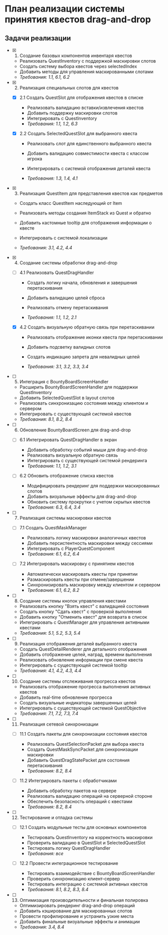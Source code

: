 # План реализации системы принятия квестов drag-and-drop

## Задачи реализации

- [x] 1. Создание базовых компонентов инвентаря квестов







  - Реализовать QuestInventory с поддержкой маскировки слотов
  - Создать систему выбора квестов через selectedIndex
  - Добавить методы для управления маскированными слотами
  - _Требования: 1.1, 6.1, 6.2_

- [x] 2. Реализация специальных слотов для квестов


  - [x] 2.1 Создать QuestSlot для отображения квестов в списке


    - Реализовать валидацию вставки/извлечения квестов
    - Добавить поддержку маскировки слотов
    - Интегрировать с QuestInventory
    - _Требования: 1.1, 1.2, 6.3_



  - [x] 2.2 Создать SelectedQuestSlot для выбранного квеста


    - Реализовать слот для единственного выбранного квеста

    - Добавить валидацию совместимости квеста с классом игрока
    - Интегрировать с системой отображения деталей квеста
    - _Требования: 1.3, 1.4, 4.1_



- [x] 3. Реализация QuestItem для представления квестов как предметов



  - Создать класс QuestItem наследующий от Item


  - Реализовать методы создания ItemStack из Quest и обратно

  - Добавить кастомные tooltip для отображения информации о квесте
  - Интегрировать с системой локализации
  - _Требования: 3.1, 4.2, 4.4_



- [x] 4. Создание системы обработки drag-and-drop


  - [ ] 4.1 Реализовать QuestDragHandler
    - Создать логику начала, обновления и завершения перетаскивания



    - Добавить валидацию целей сброса
    - Реализовать отмену перетаскивания
    - _Требования: 1.1, 1.2, 2.1_



  - [x] 4.2 Создать визуальную обратную связь при перетаскивании



    - Реализовать отображение иконки квеста при перетаскивании
    - Добавить подсветку валидных слотов


    - Создать индикацию запрета для невалидных целей


    - _Требования: 3.1, 3.2, 3.3, 3.4_

- [ ] 5. Интеграция с BountyBoardScreenHandler



  - Расширить BountyBoardScreenHandler для поддержки QuestInventory
  - Добавить SelectedQuestSlot в layout слотов
  - Реализовать синхронизацию состояния между клиентом и сервером
  - Интегрировать с существующей системой квестов
  - _Требования: 8.1, 8.2, 8.4_

- [ ] 6. Обновление BountyBoardScreen для drag-and-drop
  - [ ] 6.1 Интегрировать QuestDragHandler в экран
    - Добавить обработку событий мыши для drag-and-drop
    - Реализовать визуальную обратную связь
    - Интегрировать с существующей системой рендеринга
    - _Требования: 1.1, 1.2, 3.1_

  - [ ] 6.2 Обновить отображение списка квестов
    - Модифицировать рендеринг для поддержки маскированных слотов
    - Добавить визуальные эффекты для drag-and-drop
    - Обновить систему прокрутки с учетом скрытых квестов
    - _Требования: 6.3, 6.4, 3.4_

- [ ] 7. Реализация системы маскировки квестов
  - [ ] 7.1 Создать QuestMaskManager
    - Реализовать логику маскировки аналогичных квестов
    - Добавить персистентность маскировки между сессиями
    - Интегрировать с PlayerQuestComponent
    - _Требования: 6.1, 6.2, 6.4_

  - [ ] 7.2 Интегрировать маскировку с принятием квестов
    - Автоматически маскировать квесты при принятии
    - Размаскировать квесты при отмене/завершении
    - Синхронизировать маскировку между клиентом и сервером
    - _Требования: 6.1, 6.2, 8.2_

- [ ] 8. Создание системы кнопок управления квестами
  - Реализовать кнопку "Взять квест" с валидацией состояния
  - Создать кнопку "Сдать квест" с проверкой выполнения
  - Добавить кнопку "Отменить квест" для возврата в список
  - Интегрировать с QuestManager для управления активными квестами
  - _Требования: 5.1, 5.2, 5.3, 5.4_

- [ ] 9. Реализация отображения деталей выбранного квеста
  - Создать QuestDetailRenderer для детального отображения
  - Добавить отображение целей, наград, времени выполнения
  - Реализовать обновление информации при смене квеста
  - Интегрировать с существующей системой tooltip
  - _Требования: 4.1, 4.2, 4.3, 4.4_

- [ ] 10. Создание системы отслеживания прогресса квестов
  - Реализовать отображение прогресса выполнения активных квестов
  - Добавить real-time обновление прогресса
  - Создать визуальные индикаторы завершенных целей
  - Интегрировать с существующей системой QuestObjective
  - _Требования: 7.1, 7.2, 7.3, 7.4_

- [ ] 11. Реализация сетевой синхронизации
  - [ ] 11.1 Создать пакеты для синхронизации состояния квестов
    - Реализовать QuestSelectionPacket для выбора квеста
    - Создать QuestMaskSyncPacket для синхронизации маскировки
    - Добавить QuestDragStatePacket для состояния перетаскивания
    - _Требования: 8.2, 8.4_

  - [ ] 11.2 Интегрировать пакеты с обработчиками
    - Добавить обработку пакетов на сервере
    - Реализовать валидацию операций на серверной стороне
    - Обеспечить безопасность операций с квестами
    - _Требования: 8.2, 8.4_

- [ ] 12. Тестирование и отладка системы
  - [ ] 12.1 Создать модульные тесты для основных компонентов
    - Тестировать QuestInventory на корректность маскировки
    - Проверить валидацию в QuestSlot и SelectedQuestSlot
    - Тестировать логику QuestDragHandler
    - _Требования: все_

  - [ ] 12.2 Провести интеграционное тестирование
    - Тестировать взаимодействие с BountyBoardScreenHandler
    - Проверить синхронизацию клиент-сервер
    - Тестировать интеграцию с системой активных квестов
    - _Требования: 8.1, 8.2, 8.3, 8.4_

- [ ] 13. Оптимизация производительности и финальная полировка
  - Оптимизировать рендеринг drag-and-drop операций
  - Добавить кэширование для маскированных слотов
  - Провести профилирование и устранить узкие места
  - Добавить финальные визуальные эффекты и анимации
  - _Требования: 3.4, 8.4_
